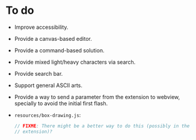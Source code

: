 # To do

- Improve accessibility.
- Provide a canvas-based editor.
- Provide a command-based solution.
- Provide mixed light/heavy characters via search.
- Provide search bar.
- Support general ASCII arts.
- Provide a way to send a parameter from the extension to webview, specially to
  avoid the initial first flash.
- `resources/box-drawing.js`:

  ```js
  // FIXME: There might be a better way to do this (possibly in the
  // extension)?
  ```
